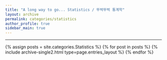 ```yaml
---
title: "A long way to go... Statistics / 뚜벅뚜벅 통계학"
layout: archive
permalink: categories/statistics
author_profile: true
sidebar_main: true
---
```


<!-- 공백이 포함되어 있는 카테고리 이름의 경우 site.categories['a b c'] 이런식으로! -->

***

{% assign posts = site.categories.Statistics %}
{% for post in posts %} {% include archive-single2.html type=page.entries_layout %} {% endfor %}